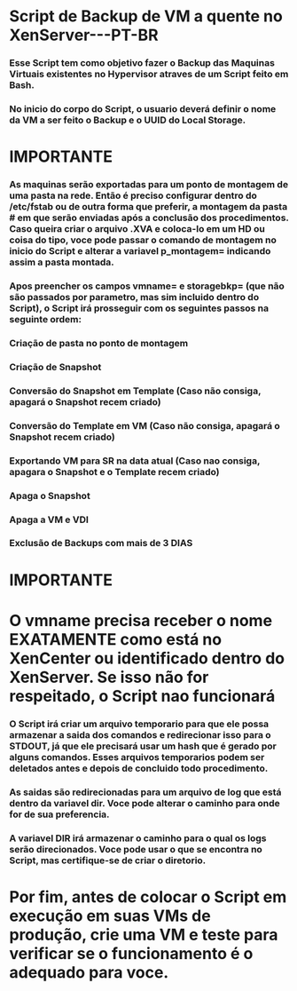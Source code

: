 # Script de Backup de VM a quente no XenServer---PT-BR #

### Esse Script tem como objetivo fazer o Backup das Maquinas Virtuais existentes no Hypervisor atraves de um Script feito em Bash.
### No inicio do corpo do Script, o usuario deverá definir o nome da VM a ser feito o Backup e o UUID do Local Storage.

#   IMPORTANTE ###
### As maquinas serão exportadas para um ponto de montagem de uma pasta na rede. Então é preciso configurar dentro do /etc/fstab ou de outra forma que preferir, a montagem da pasta # em que serão enviadas após a conclusão dos procedimentos. Caso queira criar o arquivo .XVA e coloca-lo em um HD ou coisa do tipo, voce pode passar o comando de montagem no inicio do Script e alterar a variavel p_montagem= indicando assim a pasta montada.

### Apos preencher os campos vmname= e storagebkp= (que não são passados por parametro, mas sim incluido dentro do Script), o Script irá prosseguir com os seguintes passos na seguinte ordem:
###  Criação de pasta no ponto de montagem
###  Criação de Snapshot
### Conversão do Snapshot em Template (Caso não consiga, apagará o Snapshot recem criado)
###  Conversão do Template em VM (Caso não consiga, apagará o Snapshot recem criado)
###  Exportando VM para SR na data atual (Caso nao consiga, apagara o Snapshot e o Template recem criado)
###  Apaga o Snapshot 
###  Apaga a VM e VDI
###  Exclusão de Backups com mais de 3 DIAS

# IMPORTANTE ###
# O vmname precisa receber o nome EXATAMENTE como está no XenCenter ou identificado dentro do XenServer. Se isso não for respeitado, o Script nao funcionará
###

### O Script irá criar um arquivo temporario para que ele possa armazenar a saida dos comandos e redirecionar isso para o STDOUT, já que ele precisará usar um hash que é gerado por alguns comandos. Esses arquivos temporarios podem ser deletados antes e depois de concluido todo procedimento.
### As saidas são redirecionadas para um arquivo de log que está dentro da variavel dir. Voce pode alterar o caminho para onde for de sua preferencia.
### A variavel DIR irá armazenar o caminho para o qual os logs serão direcionados. Voce pode usar o que se encontra no Script, mas certifique-se de criar o diretorio.

# Por fim, antes de colocar o Script em execução em suas VMs de produção, crie uma VM e teste para verificar se o funcionamento é o adequado para voce.
